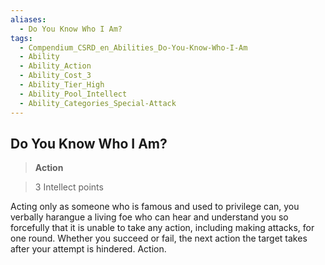 ```yaml
---
aliases:
  - Do You Know Who I Am?
tags:
  - Compendium_CSRD_en_Abilities_Do-You-Know-Who-I-Am
  - Ability
  - Ability_Action
  - Ability_Cost_3
  - Ability_Tier_High
  - Ability_Pool_Intellect
  - Ability_Categories_Special-Attack
---
```

  
    
## Do You Know Who I Am?    
>**Action**    
>3 Intellect points  
    
Acting only as someone who is famous and used to privilege can, you verbally harangue a living foe who can hear and understand you so forcefully that it is unable to take any action, including making attacks, for one round. Whether you succeed or fail, the next action the target takes after your attempt is hindered. Action.